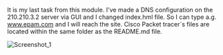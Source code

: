 It is my last task from this module. I've made a DNS configuration on the 210.210.3.2 server via GUI and I changed index.hml file.
So I can type a.g. www.epam.com and I will reach the site.
Cisco Packet tracer`s files are located within the same folder as the README.md file.

![Screenshot_1](https://user-images.githubusercontent.com/75696130/103435930-c43d1780-4c1e-11eb-83eb-053ec64c43d0.png)
